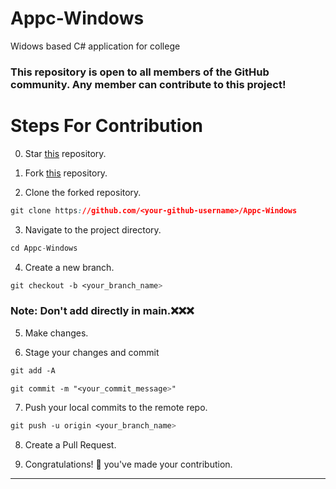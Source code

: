 # Appc-Windows
Widows based C# application for college


### This repository is open to all members of the GitHub community. Any member can contribute to this project!


# Steps For Contribution

0. Star <a href="https://github.com/sunkusaarthak/Appc-Windows" title="this">this</a> repository.

1. Fork <a href="https://github.com/sunkusaarthak/Appc-Windows" title="this">this</a> repository.

2. Clone the forked repository.
```css
git clone https://github.com/<your-github-username>/Appc-Windows
```
  
3. Navigate to the project directory.
```py
cd Appc-Windows
```

4. Create a new branch.
```css
git checkout -b <your_branch_name>
```

### Note: Don't add directly in main.❌❌❌


5. Make changes.

6. Stage your changes and commit
```css
git add -A

git commit -m "<your_commit_message>"
```

7. Push your local commits to the remote repo.
```css
git push -u origin <your_branch_name>
```

8. Create a Pull Request.

9. Congratulations! 🎉 you've made your contribution.


---

